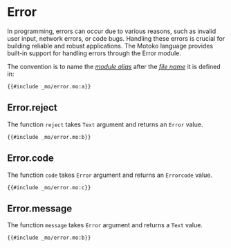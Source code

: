# Error
In programming, errors can occur due to various reasons, such as invalid user input, network errors, or code bugs. Handling these errors is crucial for building reliable and robust applications. The Motoko language provides built-in support for handling errors through the Error module.

The convention is to name the [*module alias*](/common-programming-concepts/modules.html#imports) after the [*file name*](/common-programming-concepts/modules.html#imports) it is defined in:

```motoko
{{#include _mo/error.mo:a}}
```

## Error.reject
The function `reject` takes `Text` argument and returns an `Error` value. 

```motoko
{{#include _mo/error.mo:b}}
```
## Error.code
The function `code` takes `Error` argument and returns an `Errorcode` value. 

```motoko
{{#include _mo/error.mo:c}}
```
## Error.message
The function `message` takes `Error` argument and returns a `Text` value. 

```motoko
{{#include _mo/error.mo:b}}
```

